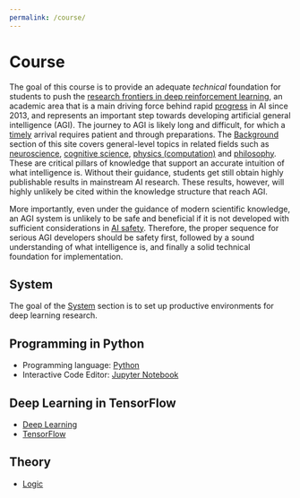 ```yaml
---
permalink: /course/
---
```

# Course

The goal of this course is to provide an adequate *technical* foundation for students to push the [research frontiers in deep reinforcement learning](http://realai.org/deep-reinforcement-learning/), an academic area that is a main driving force behind rapid [progress](http://realai.org/progress/) in AI since 2013, and represents an important step towards developing artificial general intelligence (AGI). The journey to AGI is likely long and difficult, for which a [timely](http://realai.org/timing/) arrival requires patient and through preparations. The [Background](http://realai.org/background/) section of this site covers general-level topics in related fields such as [neuroscience](http://realai.org/background/neuroscience/), [cognitive science](http://realai.org/background/cognitive-science/), [physics (computation)](http://realai.org/background/computation/) and [philosophy](../background/philosophy/README.md). These are critical pillars of knowledge that support an accurate intuition of what intelligence is. Without their guidance, students get still obtain highly publishable results in mainstream AI research. These results, however, will highly unlikely be cited within the knowledge structure that reach AGI.

More importantly, even under the guidance of modern scientific knowledge, an AGI system is unlikely to be safe and beneficial if it is not developed with sufficient considerations in [AI safety](http://realai.org/safety/). Therefore, the proper sequence for serious AGI developers should be safety first, followed by a sound understanding of what intelligence is, and finally a solid technical foundation for implementation.

## System 

The goal of the [System](http://realai.org/course/system/) section is to set up productive environments for deep learning research.

## Programming in Python

* Programming language: [Python](python.md)
* Interactive Code Editor: [Jupyter Notebook](http://realai.org/course/jupyter/)

## Deep Learning in TensorFlow

* [Deep Learning](http://realai.org/course/deep-learning/)
* [TensorFlow](tensorflow/README.md)

## Theory

* [Logic](logic.md)

